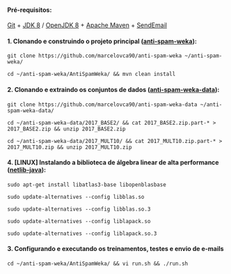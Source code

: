 #### Pré-requisitos:

[Git](https://git-scm.com/downloads) + [JDK 8](http://www.oracle.com/technetwork/pt/java/javase/downloads/jdk8-downloads-2133151.html) / [OpenJDK 8](http://openjdk.java.net/install/) + [Apache Maven](https://maven.apache.org/download.cgi) + [SendEmail](http://caspian.dotconf.net/menu/Software/SendEmail/#download)

#### 1. Clonando e construindo o projeto principal ([anti-spam-weka](https://github.com/marcelovca90/anti-spam-weka)):

`git clone https://github.com/marcelovca90/anti-spam-weka ~/anti-spam-weka/`

`cd ~/anti-spam-weka/AntiSpamWeka/ && mvn clean install`

#### 2. Clonando e extraindo os conjuntos de dados ([anti-spam-weka-data](https://github.com/marcelovca90/anti-spam-weka-data)):

`git clone https://github.com/marcelovca90/anti-spam-weka-data ~/anti-spam-weka-data/`

`cd ~/anti-spam-weka-data/2017_BASE2/ && cat 2017_BASE2.zip.part-* > 2017_BASE2.zip && unzip 2017_BASE2.zip`

`cd ~/anti-spam-weka-data/2017_MULT10/ && cat 2017_MULT10.zip.part-* > 2017_MULT10.zip && unzip 2017_MULT10.zip`

#### 4. [LINUX] Instalando a biblioteca de álgebra linear de alta performance ([netlib-java](https://github.com/fommil/netlib-java)):

`sudo apt-get install libatlas3-base libopenblasbase`

`sudo update-alternatives --config libblas.so`

`sudo update-alternatives --config libblas.so.3`

`sudo update-alternatives --config liblapack.so`

`sudo update-alternatives --config liblapack.so.3`

#### 3. Configurando e executando os treinamentos, testes e envio de e-mails

`cd ~/anti-spam-weka/AntiSpamWeka/ && vi run.sh && ./run.sh`
